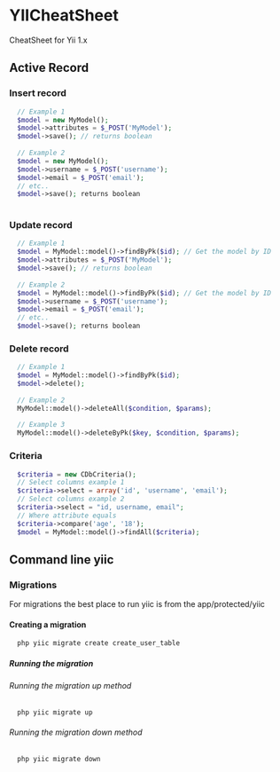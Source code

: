 YIICheatSheet
=============

CheatSheet for Yii 1.x

## Active Record


### Insert record

```php
  // Example 1
  $model = new MyModel();
  $model->attributes = $_POST('MyModel');
  $model->save(); // returns boolean
  
  // Example 2
  $model = new MyModel();
  $model->username = $_POST('username');
  $model->email = $_POST('email');
  // etc..
  $model->save(); returns boolean
  
```

### Update record

```php
  // Example 1
  $model = MyModel::model()->findByPk($id); // Get the model by ID
  $model->attributes = $_POST('MyModel');
  $model->save(); // returns boolean
  
  // Example 2
  $model = MyModel::model()->findByPk($id); // Get the model by ID
  $model->username = $_POST('username');
  $model->email = $_POST('email');
  // etc..
  $model->save(); returns boolean

```

### Delete record

```php
  // Example 1
  $model = MyModel::model()->findByPk($id);
  $model->delete();
  
  // Example 2
  MyModel::model()->deleteAll($condition, $params);
  
  // Example 3
  MyModel::model()->deleteByPk($key, $condition, $params);
```

### Criteria

```php
  $criteria = new CDbCriteria();
  // Select columns example 1
  $criteria->select = array('id', 'username', 'email');
  // Select columns example 2
  $criteria->select = "id, username, email";
  // Where attribute equals
  $criteria->compare('age', '18');
  $model = MyModel::model()->findAll($criteria);
```


## Command line yiic

### Migrations

For migrations the best place to run yiic is from the app/protected/yiic

#### Creating a migration

```bash
  php yiic migrate create create_user_table
```

##### Running the migration

###### Running the migration up method

```bash
  php yiic migrate up
```

###### Running the migration down method

```bash
  php yiic migrate down
```
